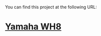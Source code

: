 You can find this project at the following URL:

# [Yamaha WH8](https://fishenzone.github.io/yamaha/)
